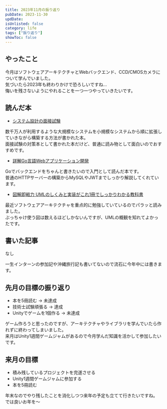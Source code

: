 ```yaml
---
title: 2023年11月の振り返り
pubDate: 2023-11-30
updDate: 
isUnlisted: false
category: life
tags: ["振り返り"]
showToc: false
---
```


## やったこと

今月はソフトウェアアーキテクチャとWebバックエンド、CCD/CMOSカメラについて学んでいました。  
気づいたら2023年も終わりかけで恐ろしいですね…  
悔いを残さないようにやれることを一つ一つやっていきたいです。  

## 読んだ本

- [システム設計の面接試験](https://www.socym.co.jp/book/1406)

数千万人が利用するような大規模なシステムを小規模なシステムから順に拡張していきながら構築する方法が書かれた本。  
面接試験の対策本として書かれた本だけど、普通に読み物として面白いのでおすすめです。

- [詳解Go言語Webアプリケーション開発](https://www.c-r.com/book/detail/1462)

Goでバックエンドをちゃんと書きたいので入門として読んだ本です。  
普通のHTTPサーバーの構築からMySQLやJWTまでしっかり解説してくれています。  

- [図解即戦力 UMLのしくみと実装がこれ1冊でしっかりわかる教科書](https://gihyo.jp/book/2022/978-4-297-12866-1)

最近ソフトウェアアーキテクチャを重点的に勉強していているのでパラッと読みました。  
ぶっちゃけ使う図は数えるほどしかないんですが、UMLの概観を知れてよかったです。  

## 書いた記事

なし

一生インターンの参加記や沖縄旅行記も書いてないので流石に今年中には書きます。  

## 先月の目標の振り返り

- 本を5冊読む → 未達成
- 技術士試験頑張る → 達成
- Unityでゲームを1個作る → 未達成

ゲーム作ろうと思ったのですが、アーキテクチャやライブラリを学んでいたら作れずに終わってしまいました。  
来月はUnity1週間ゲームジャムがあるので今月学んだ知識を活かして参加したいです。  

## 来月の目標

- 積み残しているプロジェクトを完遂させる
- Unity1週間ゲームジャムに参加する
- 本を5冊読む

年末なのでやり残したことを消化しつつ来年の予定も立てて行きたいですね。  
では良いお年を～  
